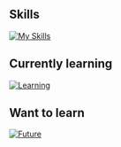 ## Skills

[![My Skills](https://skillicons.dev/icons?i=c,cpp,arduino,java,js,nodejs,html,docker,grafana,mysql,postman)](https://skillicons.dev)

## Currently learning

[![Learning](https://skillicons.dev/icons?i=py,opencv,ai,haskell,nginx,ps)](https://skillicons.dev)

## Want to learn

[![Future](https://skillicons.dev/icons?i=linux,ts)](https://skillicons.dev)
